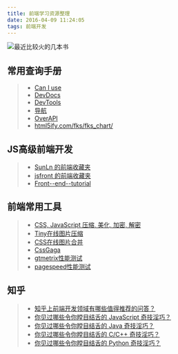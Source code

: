 ```yaml
---
title: 前端学习资源整理
date: 2016-04-09 11:24:05
tags: 前端开发
---
```


![最近比较火的几本书](rm.jpg)

## 常用查询手册
> * [Can I use](http://caniuse.com/)
> * [DevDocs](http://devdocs.io/)
> * [DevTools](https://developers.google.com/chrome-developer-tools/?hl=zh-CN)
> * [导航](http://whycss.com/)
> * [OverAPI](http://overapi.com/)
> * [html5ify.com/fks/fks_chart/](http://html5ify.com/fks/fks_chart/)

<!--more-->

## JS高级前端开发
> * [SunLn 的前端收藏夹](https://github.com/SunLn/SunLn-F2E-Bookmarks)
> * [jsfront 的前端收藏夹](https://github.com/jsfront)
> * [Front--end--tutorial](https://github.com/MoonYaph/Front--end--tutorial)


## 前端常用工具
> * [CSS, JavaScript 压缩, 美化, 加密, 解密](http://tool.css-js.com/)
> * [Tiny在线图片压缩](https://tinypng.com/)
> * [CSS在线图片合并](http://spritegen.website-performance.org/)
> * [CssGaga](http://www.99css.com/cssgaga/)
> * [gtmetrix性能测试](https://gtmetrix.com/)
> * [pagespeed性能测试](https://developers.google.com/speed/pagespeed/insights/)

## 知乎
> * [知乎上前端开发领域有哪些值得推荐的问答？](http://www.zhihu.com/question/20246142)
> * [你见过哪些令你瞠目结舌的 JavaScript 奇技淫巧？](https://www.zhihu.com/question/37904806)
> * [你见过哪些令你瞠目结舌的 Java 奇技淫巧？](https://www.zhihu.com/question/37760140)
> * [你见过哪些令你瞠目结舌的 C/C++ 奇技淫巧？](https://www.zhihu.com/question/37692782)
> * [你见过哪些令你瞠目结舌的 Python 奇技淫巧？](https://www.zhihu.com/question/37904398)

